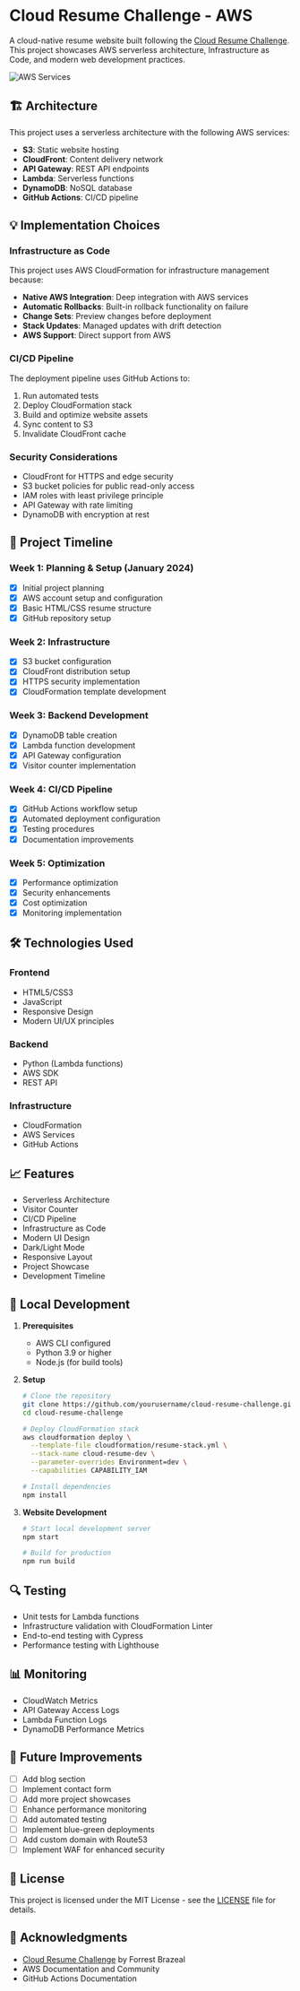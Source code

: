 # Cloud Resume Challenge - AWS

A cloud-native resume website built following the [Cloud Resume Challenge](https://cloudresumechallenge.dev/). This project showcases AWS serverless architecture, Infrastructure as Code, and modern web development practices.

![AWS Services](assets/img/aws-icons/architecture.png)

## 🏗️ Architecture

This project uses a serverless architecture with the following AWS services:
- **S3**: Static website hosting
- **CloudFront**: Content delivery network
- **API Gateway**: REST API endpoints
- **Lambda**: Serverless functions
- **DynamoDB**: NoSQL database
- **GitHub Actions**: CI/CD pipeline

## 💡 Implementation Choices

### Infrastructure as Code
This project uses AWS CloudFormation for infrastructure management because:
- **Native AWS Integration**: Deep integration with AWS services
- **Automatic Rollbacks**: Built-in rollback functionality on failure
- **Change Sets**: Preview changes before deployment
- **Stack Updates**: Managed updates with drift detection
- **AWS Support**: Direct support from AWS

### CI/CD Pipeline
The deployment pipeline uses GitHub Actions to:
1. Run automated tests
2. Deploy CloudFormation stack
3. Build and optimize website assets
4. Sync content to S3
5. Invalidate CloudFront cache

### Security Considerations
- CloudFront for HTTPS and edge security
- S3 bucket policies for public read-only access
- IAM roles with least privilege principle
- API Gateway with rate limiting
- DynamoDB with encryption at rest

## 🚀 Project Timeline

### Week 1: Planning & Setup (January 2024)
- [x] Initial project planning
- [x] AWS account setup and configuration
- [x] Basic HTML/CSS resume structure
- [x] GitHub repository setup

### Week 2: Infrastructure
- [x] S3 bucket configuration
- [x] CloudFront distribution setup
- [x] HTTPS security implementation
- [x] CloudFormation template development

### Week 3: Backend Development
- [x] DynamoDB table creation
- [x] Lambda function development
- [x] API Gateway configuration
- [x] Visitor counter implementation

### Week 4: CI/CD Pipeline
- [x] GitHub Actions workflow setup
- [x] Automated deployment configuration
- [x] Testing procedures
- [x] Documentation improvements

### Week 5: Optimization
- [x] Performance optimization
- [x] Security enhancements
- [x] Cost optimization
- [x] Monitoring implementation

## 🛠️ Technologies Used

### Frontend
- HTML5/CSS3
- JavaScript
- Responsive Design
- Modern UI/UX principles

### Backend
- Python (Lambda functions)
- AWS SDK
- REST API

### Infrastructure
- CloudFormation
- AWS Services
- GitHub Actions

## 📈 Features

- Serverless Architecture
- Visitor Counter
- CI/CD Pipeline
- Infrastructure as Code
- Modern UI Design
- Dark/Light Mode
- Responsive Layout
- Project Showcase
- Development Timeline

## 🚀 Local Development

1. **Prerequisites**
   - AWS CLI configured
   - Python 3.9 or higher
   - Node.js (for build tools)

2. **Setup**
   ```bash
   # Clone the repository
   git clone https://github.com/yourusername/cloud-resume-challenge.git
   cd cloud-resume-challenge

   # Deploy CloudFormation stack
   aws cloudformation deploy \
     --template-file cloudformation/resume-stack.yml \
     --stack-name cloud-resume-dev \
     --parameter-overrides Environment=dev \
     --capabilities CAPABILITY_IAM

   # Install dependencies
   npm install
   ```

3. **Website Development**
   ```bash
   # Start local development server
   npm start

   # Build for production
   npm run build
   ```

## 🔍 Testing

- Unit tests for Lambda functions
- Infrastructure validation with CloudFormation Linter
- End-to-end testing with Cypress
- Performance testing with Lighthouse

## 📊 Monitoring

- CloudWatch Metrics
- API Gateway Access Logs
- Lambda Function Logs
- DynamoDB Performance Metrics

## 🌟 Future Improvements

- [ ] Add blog section
- [ ] Implement contact form
- [ ] Add more project showcases
- [ ] Enhance performance monitoring
- [ ] Add automated testing
- [ ] Implement blue-green deployments
- [ ] Add custom domain with Route53
- [ ] Implement WAF for enhanced security

## 📝 License

This project is licensed under the MIT License - see the [LICENSE](LICENSE) file for details.

## 🙏 Acknowledgments

- [Cloud Resume Challenge](https://cloudresumechallenge.dev/) by Forrest Brazeal
- AWS Documentation and Community
- GitHub Actions Documentation
